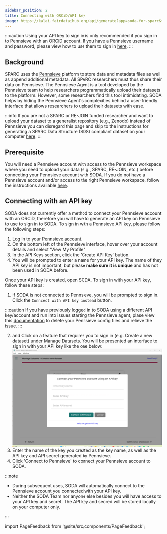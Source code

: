 ```yaml
---
sidebar_position: 2
title: Connecting with ORCiD/API key
image: https://kalai.fairdataihub.org/api/generate?app=soda-for-sparc&title=Connecting%20with%20ORCiD%2FAPI%20key&description=How%20to%20connect%20Pennsieve%20to%20SODA%20with%20an%20API%20key&org=fairdataihub
---
```


:::caution
Using your API key to sign in is only recommended if you sign in to Pennsieve with an ORCiD account.
If you have a Pennsieve username and password, please view how to use them to sign in [here](./connecting-with-username-password).
:::

## Background

SPARC uses the [Pennsieve](https://app.pennsieve.net/) platform to store data and metadata files as well as append additional metadata. All SPARC researchers must thus share their data on Pennsieve. The Pennsieve Agent is a tool developed by the Pennsieve team to help researchers programmatically upload their datasets to the platform. However, some researchers find this tool intimidating. SODA helps by
hiding the Pennsieve Agent's complexities behind a user-friendly interface that allows researchers to upload their datasets with ease.

:::info
If you are not a SPARC or RE-JOIN funded researcher and want to upload your dataset to a generalist repository (e.g., Zenodo) instead of Pennsieve you can disregard this page and skip to the instructions for
generating a SPARC Data Structure (SDS) compliant dataset on your computer [here](../guided).
:::

## Prerequisite

You will need a Pennsieve account with access to the Pennsieve workspace where you need to upload your data (e.g., SPARC, RE-JOIN, etc.) before connecting your Pennsieve account with SODA. If you do not have a Pennsieve account and/or access to the right Pennsieve workspace, follow the instructions available [here](../how-to/how-to-get-a-pennsieve-account).

## Connecting with an API key

SODA does not currently offer a method to connect your Pennsieve account with an ORCiD, therefore you will have to generate an API key on Pennsieve to use to sign in to SODA.
To sign in with a Pennsieve API key, please follow the following steps:

1. Log in to your [Pennsieve account](https://app.pennsieve.io/).
2. On the bottom left of the Pennsieve interface, hover over your account details and select 'View My Profile.'
3. In the API Keys section, click the 'Create API Key' button.
4. You will be prompted to enter a name for your API key. The name of they API key is not important, but please **make sure it is unique** and has not been used in SODA before.

Once your API key is created, open SODA. To sign in with your API key, follow these steps:

1. If SODA is not connected to Pennsieve, you will be prompted to sign in. Click the `Conncect with API key instead` button.

:::caution
If you have previously logged in to SODA using a different API key/account and run into issues starting the Pennsieve agent, plase view this [documentation](../common-errors/deleting-pennsieve-config-files)
to delete your Pennsieve config files and relieve the issue.
:::

2. and Click on a feature that requires you to sign in (e.g. Create a new dataset) under Manage Datasets. You will be presented an interface to sign in with your API key like the one below:
   ![](https://github.com/fairdataihub/SODA-for-SPARC/blob/main/docs/documentation/Connect-to-pennsieve/pennsieve-api-key-sign-in.png?raw=true)
3. Enter the name of the key you created as the key name, as well as the API key and API secret generated by Pennsieve.
4. Click 'Connect to Pennsieve' to connect your Pennsieve account to SODA.

:::note

- During subsequent uses, SODA will automatically connect to the Pennsieve account you connected with your API key.
- Neither the SODA Team nor anyone else besides you will have access to your API key and secret. The API key and secred will be stored locally on your computer only.

:::

import PageFeedback from '@site/src/components/PageFeedback';

<PageFeedback />
